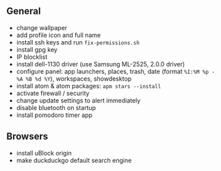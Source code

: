 ## General

- change wallpaper
- add profile icon and full name
- install ssh keys and run `fix-permissions.sh`
- install gpg key
- IP blocklist
- install dell-1130 driver (use Samsung ML-2525, 2.0.0 driver)
- configure panel: app launchers, places, trash, date (format `%I:%M %p - %A %B %d %Y`), workspaces, showdesktop
- install atom & atom packages: `apm stars --install`
- activate firewall / security
- change update settings to alert immediately
- disable bluetooth on startup
- install pomodoro timer app

## Browsers

- install uBlock origin
- make duckduckgo default search engine
